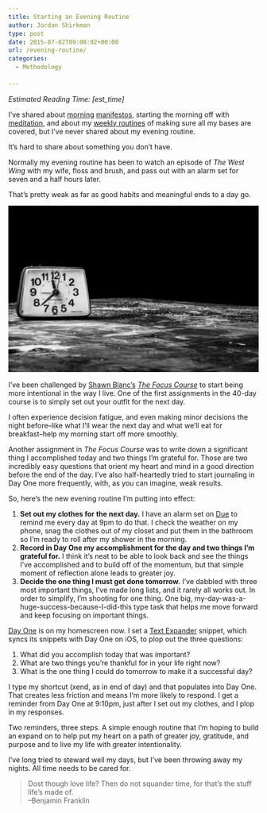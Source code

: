 ```yaml
---
title: Starting an Evening Routine
author: Jordan Shirkman
type: post
date: 2015-07-02T09:00:02+00:00
url: /evening-routine/
categories:
  - Methodology

---
```

_Estimated Reading Time: [est_time]_

I’ve shared about [morning](https://jshirk.com/blog/morning-manifesto/) [manifestos](https://jshirk.com/blog/create-your-manifesto/), starting the morning off with [meditation](https://jshirk.com/blog/luther-meditation/), and about my [weekly routines](https://jshirk.com/blog/weekly-review/) of making sure all my bases are covered, but I’ve never shared about my evening routine.

It’s hard to share about something you don’t have.

Normally my evening routine has been to watch an episode of _The West Wing_ with my wife, floss and brush, and pass out with an alarm set for seven and a half hours later.

That’s pretty weak as far as good habits and meaningful ends to a day go.

![Image](/static/images/evening-clock.jpeg) 

I’ve been challenged by [Shawn Blanc’s](http://shawnblanc.net) _[The Focus Course](http://thefocuscourse.com)_ to start being more intentional in the way I live. One of the first assignments in the 40-day course is to simply set out your outfit for the next day.

I often experience decision fatigue, and even making minor decisions the night before–like what I’ll wear the next day and what we’ll eat for breakfast–help my morning start off more smoothly.

Another assignment in _The Focus Course_ was to write down a significant thing I accomplished today and two things I’m grateful for. Those are two incredibly easy questions that orient my heart and mind in a good direction before the end of the day. I’ve also half-heartedly tried to start journaling in Day One more frequently, with, as you can imagine, weak results.

So, here’s the new evening routine I’m putting into effect: <!--more-->

  1. **Set out my clothes for the next day.** I have an alarm set on [Due](https://jshirk.com/blog/due) to remind me every day at 9pm to do that. I check the weather on my phone, snag the clothes out of my closet and put them in the bathroom so I’m ready to roll after my shower in the morning.
  2. **Record in Day One my accomplishment for the day and two things I’m grateful for.** I think it’s neat to be able to look back and see the things I’ve accomplished and to build off of the momentum, but that simple moment of reflection alone leads to greater joy.
  3. **Decide the one thing I must get done tomorrow.** I’ve dabbled with three most important things, I’ve made long lists, and it rarely all works out. In order to simplify, I’m shooting for one thing. One big, my-day-was-a-huge-success-because-I-did-this type task that helps me move forward and keep focusing on important things.

[Day One](http://dayoneapp.com) is on my homescreen now. I set a [Text Expander](https://jshirk.com/blog/text-expander/) snippet, which syncs its snippets with Day One on iOS, to plop out the three questions:

  1. What did you accomplish today that was important?
  2. What are two things you’re thankful for in your life right now?
  3. What is the one thing I could do tomorrow to make it a successful day?

I type my shortcut (xend, as in end of day) and that populates into Day One. That creates less friction and means I’m more likely to respond. I get a reminder from Day One at 9:10pm, just after I set out my clothes, and I plop in my responses.

Two reminders, three steps. A simple enough routine that I’m hoping to build an expand on to help put my heart on a path of greater joy, gratitude, and purpose and to live my life with greater intentionality.

I’ve long tried to steward well my days, but I’ve been throwing away my nights. All time needs to be cared for.

> Dost though love life? Then do not squander time, for that’s the stuff life’s made of.  
> –Benjamin Franklin
